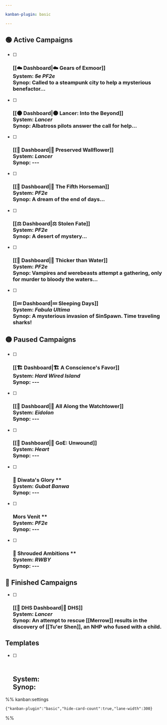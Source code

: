 ```yaml
---

kanban-plugin: basic

---
```


## 🟢 Active Campaigns

- [ ] ### [[☁️ Dashboard|☁️ Gears of Exmoor]]<br>**System:** *~~5e~~ PF2e*<br>**Synop:** Called to a steampunk city to help a mysterious benefactor...
- [ ] ### [[🌑 Dashboard|🌑 Lancer: Into the Beyond]]<br>**System:** *Lancer*<br>**Synop:** Albatross pilots answer the call for help...
- [ ] ### [[🌸 Dashboard|🌸 Preserved Wallflower]]<br>**System:** *Lancer*<br>**Synop:** ---
- [ ] ###  [[🐴 Dashboard|🐴 The Fifth Horseman]]<br>**System:** *PF2e*<br>**Synop:** A dream of the end of days...
- [ ] ### [[⚖️ Dashboard|⚖️ Stolen Fate]]<br>**System:** *PF2e*<br>**Synop:** A desert of mystery...
- [ ] ### [[🧛 Dashboard|🧛 Thicker than Water]]<br>**System:** *PF2e*<br>**Synop:** Vampires and werebeasts attempt a gathering, only for murder to bloody the waters...
- [ ] ### [[💤 Dashboard|💤 Sleeping Days]]<br>**System:** *Fabula Ultima*<br>**Synop:** A mysterious invasion of SinSpawn. Time traveling sharks!


## 🟡 Paused Campaigns

- [ ] ### [[🏗 Dashboard|🏗 A Conscience's Favor]]<br>**System:** *Hard Wired Island*<br>**Synop:** ---
- [ ] ### [[💽 Dashboard|💽 All Along the Watchtower]]<br>**System:** *Eidolon*<br>**Synop:** ---
- [ ] ### [[🧡 Dashboard|🧡 GoE: Unwound]]<br>**System:** *Heart*<br>**Synop:** ---
- [ ] ### 🎏 Diwata's Glory \*\*<br>**System:** *Gubat Banwa*<br>**Synop:** ---
- [ ] ### Mors Venit \*\*<br>**System:** *PF2e*<br>**Synop:** ---
- [ ] ### 🌹 Shrouded Ambitions \*\*<br>**System:** *RWBY*<br>**Synop:** ---


## 🏁 Finished Campaigns

- [ ] ###  [[🔫 DHS Dashboard|🔫 DHS]]<br>**System:** *Lancer*<br>**Synop:** An attempt to rescue [[Merrow]] results in the discovery of [[Tu'er Shen]], an NHP who fused with a child.


## Templates

- [ ] ## <br>**System:** <br>**Synop:**




%% kanban:settings
```
{"kanban-plugin":"basic","hide-card-count":true,"lane-width":300}
```
%%